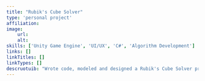 ```yaml
---
title: "Rubik's Cube Solver"
type: 'personal project'
affiliation:
image:
    url:
    alt:
skills: ['Unity Game Engine', 'UI/UX', 'C#', 'Algorithm Development']
links: []
linkTitles: []
linkTypes: []
descruotuib: "Wrote code, modeled and designed a Rubik's Cube Solver program using Unity Game Engine and C#."
---
```

